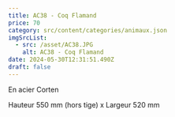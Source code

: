 ```yaml
---
title: AC38 - Coq Flamand
price: 70
category: src/content/categories/animaux.json
imgSrcList:
  - src: /asset/AC38.JPG
    alt: AC38 - Coq Flamand
date: 2024-05-30T12:31:51.490Z
draft: false
---
```


En acier Corten

Hauteur 550 mm (hors tige) x Largeur 520 mm
